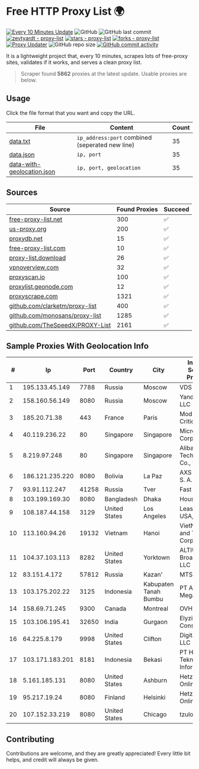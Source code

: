 
# Free HTTP Proxy List 🌍

[![Every 10 Minutes Update](https://github.com/mertguvencli/http-proxy-list/actions/workflows/main.yml/badge.svg?branch=main)](https://github.com/mertguvencli/http-proxy-list/actions/workflows/main.yml)
![GitHub](https://img.shields.io/github/license/mertguvencli/http-proxy-list)
![GitHub last commit](https://img.shields.io/github/last-commit/mertguvencli/http-proxy-list)
[![zevtyardt - proxy-list](https://img.shields.io/static/v1?label=zevtyardt&message=proxy-list&color=blue&logo=github)](https://github.com/zevtyardt/proxy-list "Go to GitHub repo")
[![stars - proxy-list](https://img.shields.io/github/stars/zevtyardt/proxy-list?style=social)](https://github.com/zevtyardt/proxy-list)
[![forks - proxy-list](https://img.shields.io/github/forks/zevtyardt/proxy-list?style=social)](https://github.com/zevtyardt/proxy-list)
[![Proxy Updater](https://github.com/zevtyardt/proxy-list/workflows/Proxy%20Updater/badge.svg)](https://github.com/zevtyardt/proxy-list/actions?query=workflow:"Proxy+Updater")
![GitHub repo size](https://img.shields.io/github/repo-size/zevtyardt/proxy-list)
[![GitHub commit activity](https://img.shields.io/github/commit-activity/m/zevtyardt/proxy-list?logo=commits)](https://github.com/zevtyardt/proxy-list/commits/main)

It is a lightweight project that, every 10 minutes, scrapes lots of free-proxy sites, validates if it works, and serves a clean proxy list.

> Scraper found **5862** proxies at the latest update. Usable proxies are below.

## Usage

Click the file format that you want and copy the URL.

|File|Content|Count|
|----|-------|-----|
|[data.txt](https://raw.githubusercontent.com/mertguvencli/http-proxy-list/main/proxy-list/data.txt)|`ip_address:port` combined (seperated new line)|35|
|[data.json](https://raw.githubusercontent.com/mertguvencli/http-proxy-list/main/proxy-list/data.json)|`ip, port`|35|
|[data-with-geolocation.json](https://raw.githubusercontent.com/mertguvencli/http-proxy-list/main/proxy-list/data-with-geolocation.json)|`ip, port, geolocation`|35|

## Sources

|Source|Found Proxies|Succeed|
|------|-------------|-------|
|[free-proxy-list.net](https://free-proxy-list.net)|300|✅|
|[us-proxy.org](https://www.us-proxy.org)|200|✅|
|[proxydb.net](http://proxydb.net)|15|✅|
|[free-proxy-list.com](https://free-proxy-list.com/?page=&port=&type%5B%5D=http&type%5B%5D=https&up_time=0&search=Search)|10|✅|
|[proxy-list.download](https://www.proxy-list.download/HTTP)|26|✅|
|[vpnoverview.com](https://vpnoverview.com/privacy/anonymous-browsing/free-proxy-servers)|32|✅|
|[proxyscan.io](https://www.proxyscan.io)|100|✅|
|[proxylist.geonode.com](https://proxylist.geonode.com/api/proxy-list?limit=300&page=1&sort_by=lastChecked&sort_type=desc&protocols=http,https)|12|✅|
|[proxyscrape.com](https://api.proxyscrape.com/v2/?request=displayproxies&protocol=http&timeout=10000&country=all&ssl=all&anonymity=all)|1321|✅|
|[github.com/clarketm/proxy-list](https://raw.githubusercontent.com/clarketm/proxy-list/master/proxy-list-raw.txt)|400|✅|
|[github.com/monosans/proxy-list](https://raw.githubusercontent.com/monosans/proxy-list/main/proxies/http.txt)|1285|✅|
|[github.com/TheSpeedX/PROXY-List](https://raw.githubusercontent.com/TheSpeedX/PROXY-List/master/http.txt)|2161|✅|


## Sample Proxies With Geolocation Info

|#|Ip|Port|Country|City|Internet Service Provider|
|-|--|----|-------|----|-------------------------|
|1|195.133.45.149|7788|Russia|Moscow|VDS|
|2|158.160.56.149|8080|Russia|Moscow|Yandex.Cloud LLC|
|3|185.20.71.38|443|France|Paris|Mod Mission Critical LLC|
|4|40.119.236.22|80|Singapore|Singapore|Microsoft Corporation|
|5|8.219.97.248|80|Singapore|Singapore|Alibaba (US) Technology Co., Ltd.|
|6|186.121.235.220|8080|Bolivia|La Paz|AXS Bolivia S. A.|
|7|93.91.112.247|41258|Russia|Tver|Fast Link Ltd.|
|8|103.199.169.30|8080|Bangladesh|Dhaka|House # 127|
|9|108.187.44.158|3129|United States|Los Angeles|Leaseweb USA, Inc.|
|10|113.160.94.26|19132|Vietnam|Hanoi|VietNam Post and Telecom Corporation|
|11|104.37.103.113|8282|United States|Yorktown|ALTIUS Broadband, LLC|
|12|83.151.4.172|57812|Russia|Kazan'|MTS PJSC|
|13|103.175.202.22|3125|Indonesia|Kabupaten Tanah Bumbu|PT Ameera Mega Buana|
|14|158.69.71.245|9300|Canada|Montreal|OVH SAS|
|15|103.106.195.41|32650|India|Gurgaon|Elyzium Consulting|
|16|64.225.8.179|9998|United States|Clifton|DigitalOcean, LLC|
|17|103.171.183.201|8181|Indonesia|Bekasi|PT Hayat Teknologi Informatika|
|18|5.161.185.131|8080|United States|Ashburn|Hetzner Online GmbH|
|19|95.217.19.24|8080|Finland|Helsinki|Hetzner Online GmbH|
|20|107.152.33.219|8080|United States|Chicago|tzulo, inc.|



## Contributing

Contributions are welcome, and they are greatly appreciated! Every
little bit helps, and credit will always be given.

